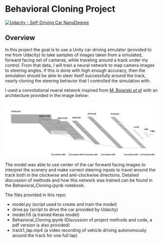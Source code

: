 # Behavioral Cloning Project

[![Udacity - Self-Driving Car NanoDegree](https://s3.amazonaws.com/udacity-sdc/github/shield-carnd.svg)](http://www.udacity.com/drive)

Overview
---
In this project the goal is to use a Unity car driving simulator (provided to me from Udacity) to take samples of images taken from a simulated, forward facing set of cameras, while traveling around a track under my control. From that data, I will train a neural network to map camera images to steering angles. If this is done with high enough accuracy, then the simulation should be able to steer itself successfully around the track, nearly cloning the steering behavior that I controlled the simulation with.

I used a convolutional nueral network inspired from [M. Bojarski *et al*](https://arxiv.org/pdf/1604.07316v1.pdf) with an architecture provided in the image below:

![covnet architecture](./covnet_diagram.jpg)

The model was able to use center of the car forward facing images to interpret the scenery and make correct steering inputs to travel around the track both in the clockwise and anti-clockwise directions.  Detailed discussion of methods and how this network was trained can be found in the Behavioral_Cloning.ipynb notebook.

The files provided in this repo: 
* model.py (script used to create and train the model)
* drive.py (script to drive the car provided by Udacity)
* model.h5 (a trained Keras model)
* Behavioral_Cloning.ipynb (Discussion of project methods and code, a pdf version is also provided)
* track1_lap.mp4 (a video recording of vehicle driving autonomously around the track for one full lap)
